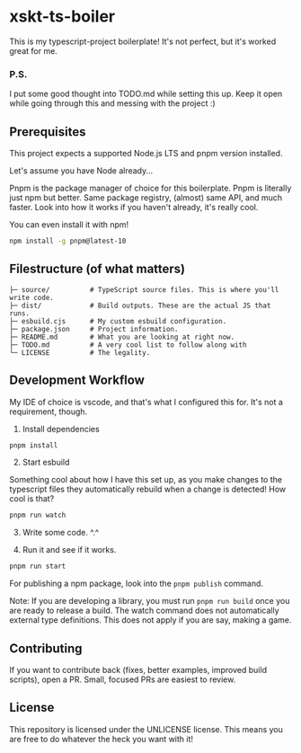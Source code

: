 # xskt-ts-boiler
This is my typescript-project boilerplate! It's not perfect, but it's worked great for me.

### P.S.
I put some good thought into TODO.md while setting this up. Keep it open while going through this and messing with the project :)

## Prerequisites
This project expects a supported Node.js LTS and pnpm version installed.

Let's assume you have Node already...

Pnpm is the package manager of choice for this boilerplate. Pnpm is literally just npm but better. Same package registry, (almost) same API, and much faster. Look into how it works if you haven't already, it's really cool.

You can even install it with npm!
```bash
npm install -g pnpm@latest-10
```

## Filestructure (of what matters)
```
├─ source/          # TypeScript source files. This is where you'll write code.
├─ dist/            # Build outputs. These are the actual JS that runs.
├─ esbuild.cjs      # My custom esbuild configuration.
├─ package.json     # Project information.
├─ README.md        # What you are looking at right now. 
├─ TODO.md          # A very cool list to follow along with
└─ LICENSE          # The legality.
```

## Development Workflow
My IDE of choice is vscode, and that's what I configured this for. It's not a requirement, though.

1. Install dependencies
```bash
pnpm install
```

2. Start esbuild

Something cool about how I have this set up, as you make changes to the typescript files they automatically rebuild when a change is detected! How cool is that?
```bash
pnpm run watch
```

3. Write some code. ^.^

4. Run it and see if it works.
```bash
pnpm run start
```

For publishing a npm package, look into the ``pnpm publish`` command.

Note: If you are developing a library, you must run ``pnpm run build`` once you are ready to release a build. The watch command does not automatically external type definitions. This does not apply if you are say, making a game.

## Contributing
If you want to contribute back (fixes, better examples, improved build scripts), open a PR. Small, focused PRs are easiest to review.

## License
This repository is licensed under the UNLICENSE license. This means you are free to do whatever the heck you want with it!
